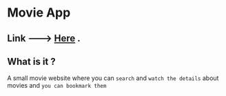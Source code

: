 # Movie App

## Link ---> [Here](https://basssam.me) .

## What is it ?

A small movie website where you can `search` and `watch the details` about movies and `you can bookmark them  `
